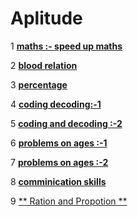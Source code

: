 #  Aplitude
1 [**maths :- speed up maths**](https://youtu.be/YbecVX3vr9k)

2 [**blood relation**](https://youtu.be/6dAICBbsx2M)

3 [**percentage**](https://youtu.be/6dAICBbsx2M)

4 [**coding decoding:-1**](https://youtu.be/XwZAdVvrcBw)

5 [**coding and decoding :-2**](https://youtu.be/6F3FJKqRYoM)

6 [**problems on ages :-1**](https://youtu.be/S0NnOJrEdGY)

7 [**problems on ages :-2**](https://youtu.be/Lifw5pyA8HE)

8 [**comminication skills** ](https://www.youtube.com/watch?v=56awwrv8Lwc&feature=youtu.be)

9 [** Ration and Propotion **](https://www.youtube.com/watch?v=q3UL4nfc4N8&feature=youtu.be)

